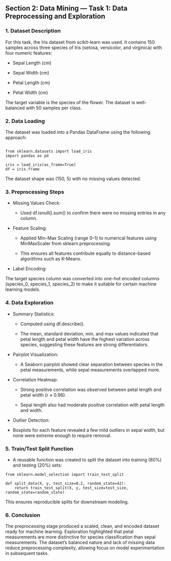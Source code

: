 ## Section 2: Data Mining — Task 1: Data Preprocessing and Exploration

### 1. Dataset Description
For this task, the Iris dataset from scikit-learn was used.
It contains 150 samples across three species of Iris (setosa, versicolor, and virginica) with four numeric features:

- Sepal Length (cm)

- Sepal Width (cm)

- Petal Length (cm)

- Petal Width (cm)

The target variable is the species of the flower. The dataset is well-balanced with 50 samples per class.

### 2. Data Loading
The dataset was loaded into a Pandas DataFrame using the following approach:

```

from sklearn.datasets import load_iris
import pandas as pd

iris = load_iris(as_frame=True)
df = iris.frame

```

The dataset shape was (150, 5) with no missing values detected.

### 3. Preprocessing Steps
- Missing Values Check:

    - Used df.isnull().sum() to confirm there were no missing entries in any column.

- Feature Scaling:

    - Applied Min-Max Scaling (range 0–1) to numerical features using MinMaxScaler from sklearn.preprocessing.

    - This ensures all features contribute equally to distance-based algorithms such as K-Means.

- Label Encoding:

The target species column was converted into one-hot encoded columns (species_0, species_1, species_2) to make it suitable for certain machine learning models.

### 4. Data Exploration
- Summary Statistics:

    - Computed using df.describe().

    - The mean, standard deviation, min, and max values indicated that petal length and petal width have the highest variation across species, suggesting these features are strong differentiators.

- Pairplot Visualization:

    - A Seaborn pairplot showed clear separation between species in the petal measurements, while sepal measurements overlapped more.

- Correlation Heatmap:

    - Strong positive correlation was observed between petal length and petal width (r ≈ 0.96).

    - Sepal length also had moderate positive correlation with petal length and width.

- Outlier Detection:

- Boxplots for each feature revealed a few mild outliers in sepal width, but none were extreme enough to require removal.

### 5. Train/Test Split Function

- A reusable function was created to split the dataset into training (80%) and testing (20%) sets:

```
from sklearn.model_selection import train_test_split

def split_data(X, y, test_size=0.2, random_state=42):
    return train_test_split(X, y, test_size=test_size, random_state=random_state)
```

This ensures reproducible splits for downstream modeling.

### 6. Conclusion
The preprocessing stage produced a scaled, clean, and encoded dataset ready for machine learning.
Exploration highlighted that petal measurements are more distinctive for species classification than sepal measurements.
The dataset’s balanced nature and lack of missing data reduce preprocessing complexity, allowing focus on model experimentation in subsequent tasks.
